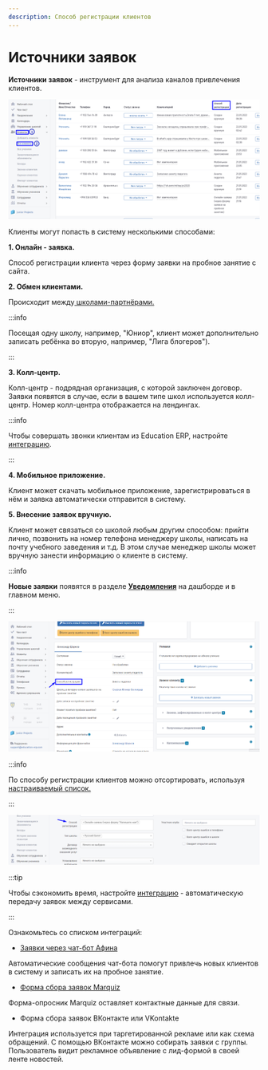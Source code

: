 ```yaml
---
description: Способ регистрации клиентов
---
```


# Источники заявок

**Источники заявок** - инструмент для анализа каналов привлечения клиентов.

![](../.gitbook/assets/Screenshot_399.png)

Клиенты могут попасть в систему несколькими способами:

**1. Онлайн - заявка.**&#x20;

Способ регистрации клиента через форму заявки на пробное занятие с сайта.

**2. Обмен клиентами.**

Происходит между[ школами-партнёрами.](../nachalo-raboty/shkola/partnyory.md)&#x20;

:::info

Посещая одну школу, например, "Юниор", клиент может дополнительно записать ребёнка во вторую, например, "Лига блогеров").

:::

**3. Колл-центр.**&#x20;

Колл-центр - подрядная организация, с которой заключен договор. Заявки появятся в случае, если в вашем типе школ используется колл-центр. Номер колл-центра отображается на лендингах.

:::info

Чтобы совершать звонки клиентам из Education ERP, настройте [интеграцию](broken-reference).

:::

**4. Мобильное приложение.**&#x20;

Клиент может скачать мобильное приложение, зарегистрироваться в нём и заявка автоматически отправится в систему.

**5. Внесение заявок вручную.**&#x20;

Клиент может связаться со школой любым другим способом: прийти лично, позвонить на номер телефона менеджеру школы, написать на почту учебного заведения и т.д. В этом случае менеджер школы может вручную занести информацию о клиенте в систему.

:::info

**Новые заявки** появятся в разделе [**Уведомления**](../uvedomleniya/) на дашборде и в главном меню.

:::

![](../.gitbook/assets/Screenshot_400.png)

:::info

По способу регистрации клиентов можно отсортировать, используя[ настраиваемый ](nastraivaemyi-spisok-klientov.md)[список.](nastraivaemyi-spisok-klientov.md)

:::

![](<../.gitbook/assets/Screenshot_405 (2).png>)

:::tip

Чтобы сэкономить время, настройте [интеграцию](../integracii/) - автоматическую передачу заявок между сервисами.

:::

Ознакомьтесь со списком интеграций:

* [Заявки через чат-бот Афина ](../chat-bot-afina/chto-mozhet-afina.md)

Автоматические сообщения чат-бота помогут привлечь новых клиентов в систему и записать их на пробное занятие.

* [Форма сбора заявок Marquiz](../integracii/marquiz/)&#x20;

Форма-опросник Marquiz оставляет контактные данные для связи.

* Форма сбора заявок ВКонтакте или VKontakte

Интеграция используется при таргетированной рекламе или как схема обращений. С помощью ВКонтакте можно собирать заявки с группы. Пользователь видит рекламное объявление с лид-формой в своей ленте новостей.&#x20;

